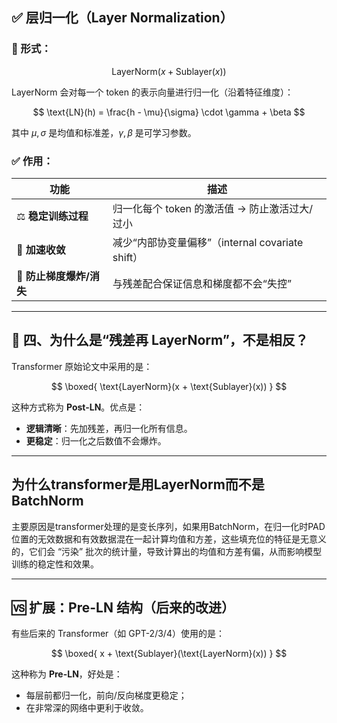 
## ✅ 层归一化（Layer Normalization）

### 📌 形式：

$$
\text{LayerNorm}(x + \text{Sublayer}(x))
$$

LayerNorm 会对每一个 token 的表示向量进行归一化（沿着特征维度）：

$$
\text{LN}(h) = \frac{h - \mu}{\sigma} \cdot \gamma + \beta
$$

其中 $\mu, \sigma$ 是均值和标准差，$\gamma, \beta$ 是可学习参数。

### ✅ 作用：

| 功能               | 描述                                    |
| ---------------- | ------------------------------------- |
| ⚖️ **稳定训练过程**    | 归一化每个 token 的激活值 → 防止激活过大/过小          |
| 🔄 **加速收敛**      | 减少“内部协变量偏移”（internal covariate shift） |
| 🧠 **防止梯度爆炸/消失** | 与残差配合保证信息和梯度都不会“失控”                   |

---

## 🤔 四、为什么是“残差再 LayerNorm”，不是相反？

Transformer 原始论文中采用的是：

$$
\boxed{
\text{LayerNorm}(x + \text{Sublayer}(x))
}
$$

这种方式称为 **Post-LN**。优点是：

* **逻辑清晰**：先加残差，再归一化所有信息。
* **更稳定**：归一化之后数值不会爆炸。

---

## 为什么transformer是用LayerNorm而不是BatchNorm

主要原因是transformer处理的是变长序列，如果用BatchNorm，在归一化时PAD位置的无效数据和有效数据混在一起计算均值和方差，这些填充位的特征是无意义的，它们会 “污染” 批次的统计量，导致计算出的均值和方差有偏，从而影响模型训练的稳定性和效果。

---

## 🆚 扩展：Pre-LN 结构（后来的改进）

有些后来的 Transformer（如 GPT-2/3/4）使用的是：

$$
\boxed{
x + \text{Sublayer}(\text{LayerNorm}(x))
}
$$

这种称为 **Pre-LN**，好处是：

* 每层前都归一化，前向/反向梯度更稳定；
* 在非常深的网络中更利于收敛。



